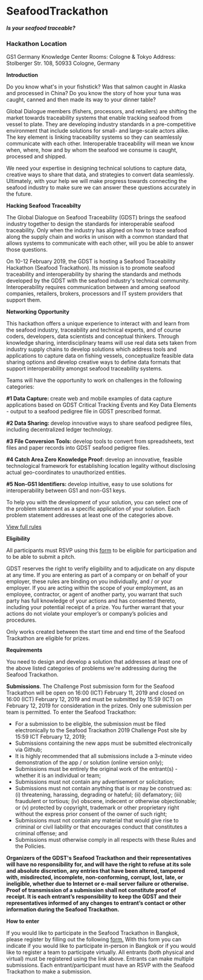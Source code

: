 # SeafoodTrackathon
  <p><strong><em>Is your seafood traceable?</em></strong></p>
  
### Hackathon Location

<p>GS1 Germany Knowledge Center Rooms: Cologne & Tokyo
Address:
Stolberger Str. 108, 50933 Cologne, Germany</p>


<p><strong>Introduction</strong></p>
<p>Do you know what's in your fishstick? Was that salmon caught in Alaska and processed in China? Do you know the story of how your tuna was caught, canned and then made its way to your dinner table?</p>
<p>Global Dialogue members (fishers, processors, and retailers) are shifting the market towards traceability systems that enable tracking seafood from vessel to plate. They are developing industry standards in a pre-competitive environment that include solutions for small- and large-scale actors alike. The key element is linking traceability systems so they can seamlessly communicate with each other. Interoperable traceability will mean we know when, where, how and by whom the seafood we consume is caught, processed and shipped.</p>
<p>We need your expertise in designing technical solutions to capture data, creative ways to share that data, and strategies to convert data seamlessly. Ultimately, with your help we will make progress towards connecting the seafood industry to make sure we can answer these questions accurately in the future.</p>
<p><strong>Hacking Seafood Traceabilty</strong></p>
<p>The Global Dialogue on Seafood Traceability (GDST) brings the seafood industry together to design the standards for interoperable seafood traceability. Only when the industry has aligned on how to trace seafood along the supply chain and works in unison with a common standard that allows systems to communicate with each other, will you be able to answer those questions.</p>
<p>On 10-12 February 2019, the GDST is hosting a Seafood Traceability Hackathon (Seafood Trackathon). Its mission is to promote seafood traceability and interoperability by sharing the standards and methods developed by the GDST with the seafood industry's technical community. Interoperability requires communication between and among seafood companies, retailers, brokers, processors and IT system providers that support them.</p>
<p><strong>Networking Opportunity</strong></p>
<p>This hackathon offers a unique experience to interact with and learn from the seafood industry, traceability and technical experts, and of course coders, developers, data scientists and conceptual thinkers. Through knowledge sharing, interdisciplinary teams will use real data sets taken from industry supply chains to develop solutions which address tools and applications to capture data on fishing vessels, conceptualize feasible data sharing options and develop creative ways to define data formats that support interoperability amongst seafood traceability systems.</p>
<p>Teams will have the opportunity to work on challenges in the following categories:</p>
<p><strong>#1 Data Capture: </strong>create web and mobile examples of data capture applications based on GDST Critical Tracking Events and Key Data Elements - output to a seafood pedigree file in GDST prescribed format. </p>
<p><strong>#2 Data Sharing: </strong>develop innovative ways to share seafood pedigree files, including decentralized ledger technology. </p>
<p><strong>#3 File Conversion Tools: </strong>develop tools to convert from spreadsheets, text files and paper records into GDST seafood pedigree files. </p>
<p><strong>#4 Catch Area Zero Knowledge Proof: </strong>develop an innovative, feasible technological framework for establishing location legality without disclosing actual geo-coordinates to unauthorized entities. </p>
<p><strong>#5 Non-GS1 Identifiers: </strong>develop intuitive, easy to use solutions for interoperability between GS1 and non-GS1 keys.</p>
<p>To help you with the development of your solution, you can select one of the problem statement as a specific application of your solution. Each problem statement addresses at least one of the categories above.</p>
  <p><a href="/rules">View full rules</a></p>


<p><strong>Eligibility</strong></p>



<p>All participants must RSVP using this <a href="https://goo.gl/forms/XoGBHHvMGKenm3eH2">form</a> to be eligible for participation and to be able to submit a pitch.</p>
<p>GDST reserves the right to verify eligibility and to adjudicate on any dispute at any time. If you are entering as part of a company or on behalf of your employer, these rules are binding on you individually, and / or your employer. If you are acting within the scope of your employment, as an employee, contractor, or agent of another party, you warrant that such party has full knowledge of your actions and has consented thereto, including your potential receipt of a prize. You further warrant that your actions do not violate your employer’s or company’s policies and procedures.</p>
<p>Only works created between the start time and end time of the Seafood Trackathon are eligible for prizes.</p>



<p><strong>Requirements</strong></p>

<div>
<p>You need to design and develop a solution that addresses at least one of the above listed categories of problems we're addressing during the Seafood Trackathon. </p>
<p><strong>Submissions</strong>. The Challenge Post submission form for the Seafood Trackathon will be open on 16:00 (ICT) February 11, 2019 and closed on 16:00 (ICT) February 12, 2019 and must be submitted by 15:59 (ICT) on February 12, 2019 for consideration in the prizes. Only one submission per team is permitted. To enter the Seafood Trackathon:</p>
<ul>
<li>For a submission to be eligible, the submission must be filed electronically to the Seafood Trackathon 2019 Challenge Post site by 15:59 ICT February 12, 2019;</li>
<li>Submissions containing the new apps must be submitted electronically via Github;</li>
<li>It is highly recommended that all submissions include a 3-minute video demonstration of the app / or solution (online version only);</li>
<li>Submissions must be entirely the original work of the entrant(s) - whether it is an individual or team;</li>
<li>Submissions must not contain any advertisement or solicitation;</li>
<li>Submissions must not contain anything that is or may be construed as: (i) threatening, harassing, degrading or hateful; (ii) defamatory; (iii) fraudulent or tortious; (iv) obscene, indecent or otherwise objectionable; or (v) protected by copyright, trademark or other proprietary right without the express prior consent of the owner of such right;</li>
<li>Submissions must not contain any material that would give rise to criminal or civil liability or that encourages conduct that constitutes a criminal offense; and</li>
<li>Submissions must otherwise comply in all respects with these Rules and the Policies.</li>
</ul>
<p><strong>Organizers of the GDST's Seafood Trackathon and their representatives will have no responsibility for, and will have the right to refuse at its sole and absolute discretion, any entries that have been altered, tampered with, misdirected, incomplete, non-conforming, corrupt, lost, late, or ineligible, whether due to Internet or e-mail server failure or otherwise. Proof of transmission of a submission shall not constitute proof of receipt. It is each entrant’s responsibility to keep the GDST and their representatives informed of any changes to entrant’s contact or other information during the Seafood Trackathon.</strong></p>
      </div>



<p><strong>How to enter</strong></p>
<p>If you would like to participate in the Seafood Trackathon in Bangkok, please register by filling out the following <a href="https://goo.gl/forms/XoGBHHvMGKenm3eH2">form.</a> With this form you can indicate if you would like to participate in-person in Bangkok or if you would like to register a team to participate virtually. All entrants (both physical and virtual) must be registered using the link above. Entrants can make multiple submissions. Each entrant/participant must have an RSVP with the Seafood Trackathon to make a submission.</p>
